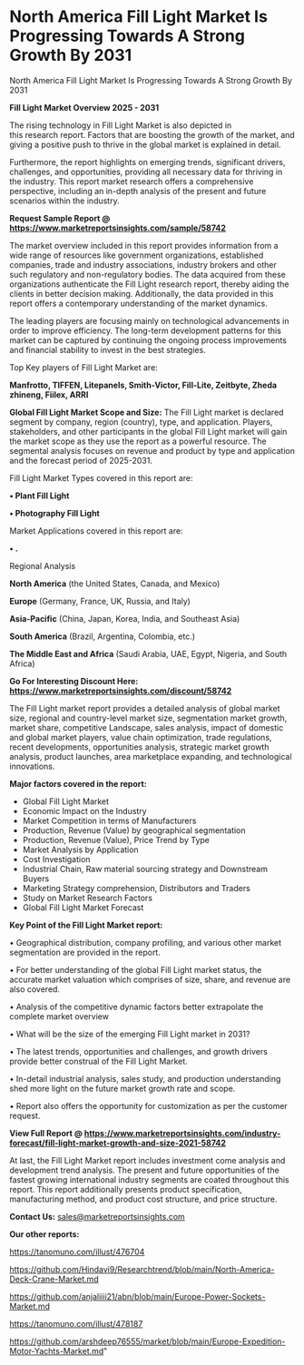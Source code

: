 # North America Fill Light Market Is Progressing Towards A Strong Growth By 2031
North America Fill Light Market Is Progressing Towards A Strong Growth By 2031

<Strong> Fill Light Market Overview 2025 - 2031</strong>

The rising technology in Fill Light Market is also depicted in this research report. Factors that are boosting the growth of the market, and giving a positive push to thrive in the global market is explained in detail.

Furthermore, the report highlights on emerging trends, significant drivers, challenges, and opportunities, providing all necessary data for thriving in the industry. This report market research offers a comprehensive perspective, including an in-depth analysis of the present and future scenarios within the industry.

<strong>Request Sample Report @ <a href=https://www.marketreportsinsights.com/sample/58742>https://www.marketreportsinsights.com/sample/58742</a></strong>

The market overview included in this report provides information from a wide range of resources like government organizations, established companies, trade and industry associations, industry brokers and other such regulatory and non-regulatory bodies. The data acquired from these organizations authenticate the Fill Light research report, thereby aiding the clients in better decision making. Additionally, the data provided in this report offers a contemporary understanding of the market dynamics.

The leading players are focusing mainly on technological advancements in order to improve efficiency. The long-term development patterns for this market can be captured by continuing the ongoing process improvements and financial stability to invest in the best strategies.

Top Key players of Fill Light Market are:

<strong>Manfrotto, TIFFEN, Litepanels, Smith-Victor, Fill-Lite, Zeitbyte, Zheda zhineng, Fiilex, ARRI</strong>

<strong><b>Global Fill Light Market Scope and Size:</b></strong>
The Fill Light market is declared segment by company, region (country), type, and application. Players, stakeholders, and other participants in the global Fill Light market will gain the market scope as they use the report as a powerful resource. The segmental analysis focuses on revenue and product by type and application and the forecast period of 2025-2031.

Fill Light Market Types covered in this report are:

<strong>• Plant Fill Light

• Photography Fill Light</strong>

Market Applications covered in this report are:

<strong>• .</strong> 

Regional Analysis

<strong>North America</strong> (the United States, Canada, and Mexico)

<strong>Europe</strong> (Germany, France, UK, Russia, and Italy)

<strong>Asia-Pacific</strong> (China, Japan, Korea, India, and Southeast Asia)

<strong>South America</strong> (Brazil, Argentina, Colombia, etc.)

<strong>The Middle East and Africa</strong> (Saudi Arabia, UAE, Egypt, Nigeria, and South Africa)

<strong>Go For Interesting Discount Here: <a href=https://www.marketreportsinsights.com/discount/58742>https://www.marketreportsinsights.com/discount/58742</a></strong>

The Fill Light market report provides a detailed analysis of global market size, regional and country-level market size, segmentation market growth, market share, competitive Landscape, sales analysis, impact of domestic and global market players, value chain optimization, trade regulations, recent developments, opportunities analysis, strategic market growth analysis, product launches, area marketplace expanding, and technological innovations.

<strong><b>Major factors covered in the report:</b></strong>
<ul>
  <li>Global Fill Light Market </li>
  <li>Economic Impact on the Industry</li>
  <li>Market Competition in terms of Manufacturers</li>
  <li>Production, Revenue (Value) by geographical segmentation</li>
  <li>Production, Revenue (Value), Price Trend by Type</li>
  <li>Market Analysis by Application</li>
  <li>Cost Investigation</li>
  <li>Industrial Chain, Raw material sourcing strategy and Downstream Buyers</li>
  <li>Marketing Strategy comprehension, Distributors and Traders</li>
  <li>Study on Market Research Factors</li>
  <li>Global Fill Light Market Forecast</li>
</ul>

<strong><b>Key Point of the Fill Light Market report:</b></strong>

• Geographical distribution, company profiling, and various other market segmentation are provided in the report.

• For better understanding of the global Fill Light market status, the accurate market valuation which comprises of size, share, and revenue are also covered.

• Analysis of the competitive dynamic factors better extrapolate the complete market overview

• What will be the size of the emerging Fill Light market in 2031?

• The latest trends, opportunities and challenges, and growth drivers provide better construal of the Fill Light Market.

• In-detail industrial analysis, sales study, and production understanding shed more light on the future market growth rate and scope.

• Report also offers the opportunity for customization as per the customer request.

<strong><b>View Full Report @ <a href=https://www.marketreportsinsights.com/industry-forecast/fill-light-market-growth-and-size-2021-58742>https://www.marketreportsinsights.com/industry-forecast/fill-light-market-growth-and-size-2021-58742</a></b></strong>


At last, the Fill Light Market report includes investment come analysis and development trend analysis. The present and future opportunities of the fastest growing international industry segments are coated throughout this report. This report additionally presents product specification, manufacturing method, and product cost structure, and price structure.

<strong>Contact Us:</strong>
sales@marketreportsinsights.com

<strong>Our other reports:</strong>

<a href=https://tanomuno.com/illust/476704>https://tanomuno.com/illust/476704</a>

<a href=https://github.com/Hindavi9/Researchtrend/blob/main/North-America-Deck-Crane-Market.md>https://github.com/Hindavi9/Researchtrend/blob/main/North-America-Deck-Crane-Market.md</a>

<a href=https://github.com/anjaliiii21/abn/blob/main/Europe-Power-Sockets-Market.md>https://github.com/anjaliiii21/abn/blob/main/Europe-Power-Sockets-Market.md</a>

<a href=https://tanomuno.com/illust/478187>https://tanomuno.com/illust/478187</a>

<a href=https://github.com/arshdeep76555/market/blob/main/Europe-Expedition-Motor-Yachts-Market.md>https://github.com/arshdeep76555/market/blob/main/Europe-Expedition-Motor-Yachts-Market.md</a>"
